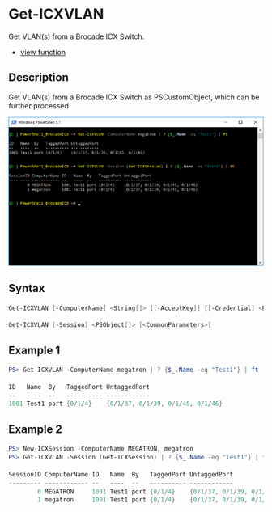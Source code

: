 # Get-ICXVLAN

Get VLAN(s) from a Brocade ICX Switch.

* [view function](https://github.com/BornToBeRoot/PowerShell_BrocadeICX/blob/master/Module/BrocadeICX/Functions/VLAN/Get-ICXVLAN.ps1)

## Description

Get VLAN(s) from a Brocade ICX Switch as PSCustomObject, which can be further processed.

![Screenshot](Images/Get-ICXVLAN.png?raw=true)

## Syntax

```powershell
Get-ICXVLAN [-ComputerName] <String[]> [[-AcceptKey]] [[-Credential] <PSCredential>] [<CommonParameters>]

Get-ICXVLAN [-Session] <PSObject[]> [<CommonParameters>]
```

## Example 1

```powershell
PS> Get-ICXVLAN -ComputerName megatron | ? {$_.Name -eq "Test1"} | ft

ID   Name  By   TaggedPort UntaggedPort
--   ----  --   ---------- ------------
1001 Test1 port {0/1/4}    {0/1/37, 0/1/39, 0/1/45, 0/1/46}
```

## Example 2

```powershell
PS> New-ICXSession -ComputerName MEGATRON, megatron
PS> Get-ICXVLAN -Session (Get-ICXSession) | ? {$_.Name -eq "Test1"} | ft

SessionID ComputerName ID   Name  By   TaggedPort UntaggedPort
--------- ------------ --   ----  --   ---------- ------------
        0 MEGATRON     1001 Test1 port {0/1/4}    {0/1/37, 0/1/39, 0/1/45, 0/1/46}
        1 megatron     1001 Test1 port {0/1/4}    {0/1/37, 0/1/39, 0/1/45, 0/1/46}
```